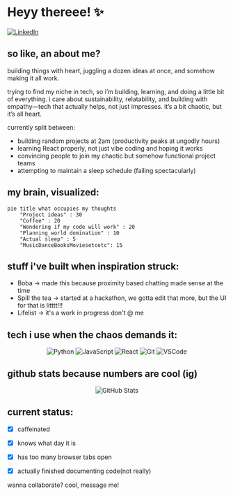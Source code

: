 # Heyy thereee! ✨

[![LinkedIn](https://img.shields.io/badge/LinkedIn-0077B5?style=for-the-badge&logo=linkedin&logoColor=white)](https://www.linkedin.com/in/anjana-sankar-1ba508243/)

## so like, an about me?
building things with heart, juggling a dozen ideas at once, and somehow making it all work.

trying to find my niche in tech, so i’m building, learning, and doing a little bit of everything.
i care about sustainability, relatability, and building with empathy—tech that actually helps, not just impresses.
it’s a bit chaotic, but it’s all heart.

currently split between:
- building random projects at 2am (productivity peaks at ungodly hours)
- learning React properly, not just vibe coding and hoping it works
- convincing people to join my chaotic but somehow functional project teams
- attempting to maintain a sleep schedule (failing spectacularly)

## my brain, visualized:

```mermaid
pie title what occupies my thoughts
    "Project ideas" : 30
    "Coffee" : 20
    "Wondering if my code will work" : 20
    "Planning world domination" : 10
    "Actual sleep" : 5
    "MusicDanceBooksMoviesetcetc": 15
```

## stuff i've built when inspiration struck:
- Boba → made this because proximity based chatting made sense at the time
- Spill the tea → started at a hackathon, we gotta edit that more, but the UI for that is litttt!!!
- Lifelist → it's a work in progress don't @ me

## tech i use when the chaos demands it:

<div align="center">
  
![Python](https://img.shields.io/badge/Python-3776AB?style=for-the-badge&logo=python&logoColor=white)
![JavaScript](https://img.shields.io/badge/JavaScript-F7DF1E?style=for-the-badge&logo=javascript&logoColor=black)
![React](https://img.shields.io/badge/React-20232A?style=for-the-badge&logo=react&logoColor=61DAFB)
![Git](https://img.shields.io/badge/GIT-E44C30?style=for-the-badge&logo=git&logoColor=white)
![VSCode](https://img.shields.io/badge/Visual_Studio_Code-0078D4?style=for-the-badge&logo=visual%20studio%20code&logoColor=white)

</div>

## github stats because numbers are cool (ig)

<div align="center">
  <img src="https://github-readme-stats.vercel.app/api?username=Anjana-sankar-k&show_icons=true&theme=radical" alt="GitHub Stats" />
</div>

## current status:
- [x] caffeinated
- [x] knows what day it is
- [x] has too many browser tabs open
- [x] actually finished documenting code(not really)


wanna collaborate? cool, message me!
